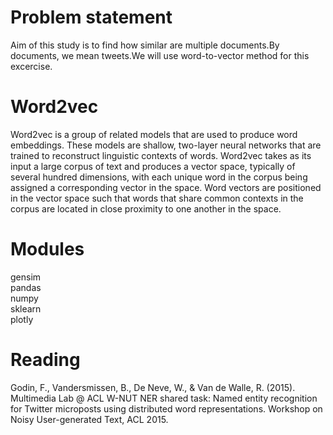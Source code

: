 # Problem statement

Aim of this study is to find how similar are multiple documents.By documents, we mean tweets.We will use word-to-vector method for this excercise.

# Word2vec

Word2vec is a group of related models that are used to produce word embeddings. These models are shallow, two-layer neural networks that are trained to reconstruct linguistic contexts of words. Word2vec takes as its input a large corpus of text and produces a vector space, typically of several hundred dimensions, with each unique word in the corpus being assigned a corresponding vector in the space. Word vectors are positioned in the vector space such that words that share common contexts in the corpus are located in close proximity to one another in the space.

# Modules

gensim<br>
pandas<br>
numpy<br>
sklearn<br>
plotly<br>

# Reading

Godin, F., Vandersmissen, B., De Neve, W., & Van de Walle, R. (2015). Multimedia Lab @ ACL W-NUT NER shared task: Named entity recognition for Twitter microposts using distributed word representations. Workshop on Noisy User-generated Text, ACL 2015.
